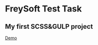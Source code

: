# FreySoft Test Task  
## My first SCSS&GULP project
[Demo](https://skirnevskyialeksandr.github.io/FreySoft/)
